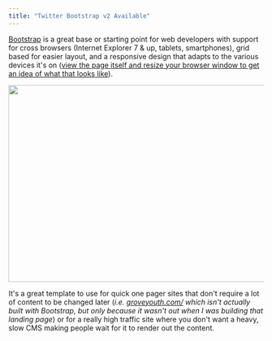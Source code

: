 ```yaml
---
title: "Twitter Bootstrap v2 Available"
---
```

<p><a href="http://twitter.github.com/bootstrap/?v=2.0">Bootstrap</a> is a great base or starting point for web developers with support for cross browsers (Internet Explorer 7 &amp; up, tablets, smartphones), grid based for easier layout, and a responsive design that adapts to the various devices it's on (<a href="http://twitter.github.com/bootstrap/?v=2.0">view the page itself and resize your browser window to get an idea of what that looks like</a>).</p>
<p><img src="https://chrisenns.com/wp-content/uploads/2012/02/Twitter-Bootstrap.png" alt="" title="Twitter Bootstrap" width="685" height="388" class="aligncenter size-full wp-image-20038" /></p>
<p>It's a great template to use for quick one pager sites that don't require a lot of content to be changed later (<em>i.e. <a href="http://www.groveyouth.com/">groveyouth.com/</a> which isn't actually built with Bootstrap, but only because it wasn't out when I was building that landing page</em>) or for a really high traffic site where you don't want a heavy, slow CMS making people wait for it to render out the content.</p>
